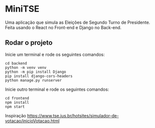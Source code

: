 # MiniTSE
 
Uma aplicação que simula as Eleições de Segundo Turno de Presidente. Feita usando o React no Front-end e Django no Back-end.

## Rodar o projeto
Inicie um terminal e rode os seguintes comandos:
```
cd backend
python -m venv venv
python -m pip install Django
pip install django-cors-headers
python manage.py runserver
```
Inicie outro terminal e rode os seguintes comandos:
```
cd frontend
npm install
npm start
```

Inspiração
https://www.tse.jus.br/hotsites/simulador-de-votacao/inicioVotacao.html